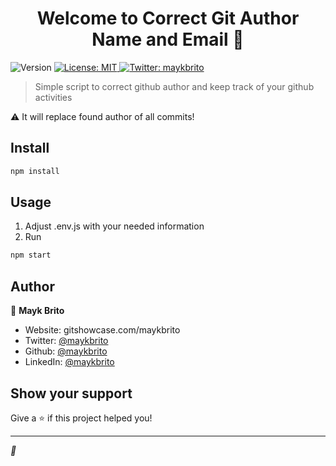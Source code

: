 <h1 align="center">Welcome to Correct Git Author Name and Email 👋</h1>
<p>
  <img alt="Version" src="https://img.shields.io/badge/version-1.0.0-blue.svg?cacheSeconds=2592000" />
  <a href="#" target="_blank">
    <img alt="License: MIT" src="https://img.shields.io/badge/License-MIT-yellow.svg" />
  </a>
  <a href="https://twitter.com/maykbrito" target="_blank">
    <img alt="Twitter: maykbrito" src="https://img.shields.io/twitter/follow/maykbrito.svg?style=social" />
  </a>
</p>

> Simple script to correct github author and keep track of your github activities

⚠️ It will replace found author of all commits!

## Install

```sh
npm install
```

## Usage

1. Adjust .env.js with your needed information
2. Run

```sh
npm start 
```

## Author

👤 **Mayk Brito**

* Website: gitshowcase.com/maykbrito
* Twitter: [@maykbrito](https://twitter.com/maykbrito)
* Github: [@maykbrito](https://github.com/maykbrito)
* LinkedIn: [@maykbrito](https://linkedin.com/in/maykbrito)

## Show your support

Give a ⭐️ if this project helped you!

***
_💜_
